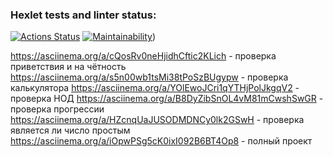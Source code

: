 ### Hexlet tests and linter status:
[![Actions Status](https://github.com/fedorovaea18/java-project-61/actions/workflows/hexlet-check.yml/badge.svg)](https://github.com/fedorovaea18/java-project-61/actions)
[![Maintainability](https://codeclimate.com/github/fedorovaea18/java-project-61/maintainability)](https://api.codeclimate.com/v1/badges/34519cd076671425039d/maintainability))

https://asciinema.org/a/cQosRv0neHjidhCftic2KLich - проверка приветствия и на чётность
https://asciinema.org/a/s5n00wb1tsMi38tPoSzBUgypw - проверка калькулятора
https://asciinema.org/a/YOlEwoJCri1qYTHjPolJkgqV2 - проверка НОД
https://asciinema.org/a/B8DyZibSnOL4vM81mCwshSwGR - проверка прогрессии
https://asciinema.org/a/HZcnqUaJUSODMDNCy0lk2GSwH - проверка является ли число простым
https://asciinema.org/a/iOpwPSg5cK0ixI092B6BT4Op8 - полный проект



